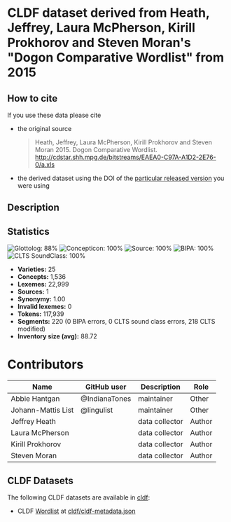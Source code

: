# CLDF dataset derived from Heath, Jeffrey, Laura McPherson, Kirill Prokhorov and Steven Moran's "Dogon Comparative Wordlist" from 2015

## How to cite

If you use these data please cite
- the original source
  > Heath, Jeffrey, Laura McPherson, Kirill Prokhorov and Steven Moran 2015. Dogon Comparative Wordlist. http://cdstar.shh.mpg.de/bitstreams/EAEA0-C97A-A1D2-2E76-0/a.xls
- the derived dataset using the DOI of the [particular released version](../../releases/) you were using

## Description


## Statistics


![Glottolog: 88%](https://img.shields.io/badge/Glottolog-88%25-yellowgreen.svg "Glottolog: 88%")
![Concepticon: 100%](https://img.shields.io/badge/Concepticon-100%25-brightgreen.svg "Concepticon: 100%")
![Source: 100%](https://img.shields.io/badge/Source-100%25-brightgreen.svg "Source: 100%")
![BIPA: 100%](https://img.shields.io/badge/BIPA-100%25-brightgreen.svg "BIPA: 100%")
![CLTS SoundClass: 100%](https://img.shields.io/badge/CLTS%20SoundClass-100%25-brightgreen.svg "CLTS SoundClass: 100%")

- **Varieties:** 25
- **Concepts:** 1,536
- **Lexemes:** 22,999
- **Sources:** 1
- **Synonymy:** 1.00
- **Invalid lexemes:** 0
- **Tokens:** 117,939
- **Segments:** 220 (0 BIPA errors, 0 CLTS sound class errors, 218 CLTS modified)
- **Inventory size (avg):** 88.72

# Contributors

Name | GitHub user | Description | Role
--- | --- | --- | ---
Abbie Hantgan | @IndianaTones | maintainer | Other
Johann-Mattis List | @lingulist | maintainer | Other
Jeffrey Heath | | data collector | Author
Laura McPherson | | data collector | Author
Kirill Prokhorov | | data collector | Author
Steven Moran | | data collector | Author




## CLDF Datasets

The following CLDF datasets are available in [cldf](cldf):

- CLDF [Wordlist](https://github.com/cldf/cldf/tree/master/modules/Wordlist) at [cldf/cldf-metadata.json](cldf/cldf-metadata.json)